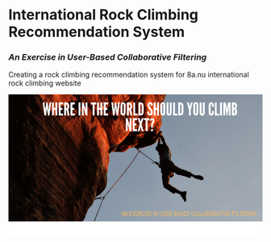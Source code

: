 # International Rock Climbing Recommendation System
### *An Exercise in User-Based Collaborative Filtering*

Creating a rock climbing recommendation system for 8a.nu international rock climbing website

![cover_photo](./6_README_files/cover_photo.png)

